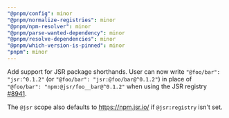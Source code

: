 ```yaml
---
"@pnpm/config": minor
"@pnpm/normalize-registries": minor
"@pnpm/npm-resolver": minor
"@pnpm/parse-wanted-dependency": minor
"@pnpm/resolve-dependencies": minor
"@pnpm/which-version-is-pinned": minor
"pnpm": minor
---
```


Add support for JSR package shorthands. User can now write `"@foo/bar": "jsr:^0.1.2"` (or `"@foo/bar": "jsr:@foo/bar@^0.1.2"`) in place of `"@foo/bar": "npm:@jsr/foo__bar@^0.1.2"` when using the JSR registry [#8941](https://github.com/pnpm/pnpm/issues/8941).

The `@jsr` scope also defaults to https://npm.jsr.io/ if `@jsr:registry` isn't set.
